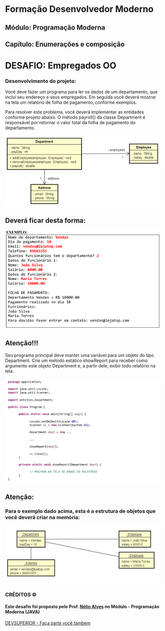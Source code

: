 # Formação Desenvolvedor Moderno
## Módulo: Programação Moderna
## Capítulo: Enumerações e composição

# DESAFIO: Empregados OO
### Desenvolvimento do projeto: 

<p> Você deve fazer um programa para ler os dados de um departamento, que inclui seu endereço e seus
empregados. Em seguida você deverá mostrar na tela um relatório de folha de pagamento, conforme
exemplos. </p>
<p> Para resolver este problema, você deverá implementar as entidades conforme projeto abaixo. O método
payroll() da classe Department é responsável por retornar o valor total da folha de pagamento do
departamento.</p>

<img src="https://github.com/vivianezzt/desafioEmpregadosOO/blob/main/img/uml.png">

## Deverá ficar desta forma: 

<img src="https://github.com/vivianezzt/desafioEmpregadosOO/blob/main/img/exemplo_dep.png">

## Atenção!!!

<p> Seu programa principal deve manter uma variável para um objeto do tipo Department. Crie um método
estático showReport para receber como argumento este objeto Department e, a partir dele, exibir todo
relatório na tela. </p>

<img src="https://github.com/vivianezzt/desafioEmpregadosOO/blob/main/img/atencao.png">

## Atenção: 
### Para o exemplo dado acima, esta é a estrutura de objetos que você deverá criar na memória:

<img src="https://github.com/vivianezzt/desafioEmpregadosOO/blob/main/img/atencao_1.png">

<h3> CRÉDITOS &copy;</h3>
<h4> Este desafio foi proposto pelo Prof. <a href="https://www.instagram.com/devsuperior.ig/">Nélio Alves</a> no Módulo - Programação Moderna (JAVA)
</h4><a href="https://devsuperior.com.br/evento-sds">DEVSUPERIOR - Faça parte você támbem</a>
